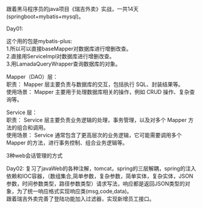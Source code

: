 跟着黑马程序员的java项目《瑞吉外卖》实战，一共14天(springboot+mybatis+mysql)。     

Day01:    

这个用的包是mybatis-plus:    
1.所以可以直接baseMapper对数据库进行增删改查。   
2.直接用ServiceImpl对数据库进行增删改查。    
3.用LamadaQueryWrapper查询数据库的对象。    

Mapper（DAO）层：    
职责： Mapper 层主要负责与数据库的交互，包括执行 SQL、封装结果等。    
使用场景： Mapper 主要用于处理数据库相关的操作，例如 CRUD 操作、复杂查询等。    

Service 层：    
职责： Service 层主要负责业务逻辑的处理，事务管理，以及对多个 Mapper 方法的组合和调用。    
使用场景： Service 通常包含了更高层次的业务逻辑，它可能需要调用多个 Mapper 的方法，进行事务控制、组合业务逻辑等。    

3种web会话管理的方式    

Day02:
复习了javaWeb的各种注解，tomcat，spring的三层解耦，spring的注入依赖和IOC容器，（数组集合,简单参数，复杂参数，简单实体，复杂实体，JSON参数，时间参数类型，路径参数类型）请求写法，响应都是返回JSON类型的对象，为了统一响应格式实现响应类(msg,code,data)。      
跟着瑞吉外卖完善了登陆功能加入过滤器，实现新增员工接口。     

